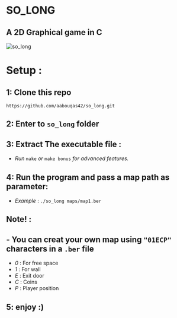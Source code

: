 # SO_LONG
## A 2D Graphical game in C

![so_long](https://media.giphy.com/media/v1.Y2lkPTc5MGI3NjExcnI1anNlY3N1eDBrdXE2aDNreTBocnpubmY0MzJkbjhtZ3Q4bWh4YSZlcD12MV9pbnRlcm5hbF9naWZfYnlfaWQmY3Q9Zw/PpmGH52Wtm1rDjg0Pn/source.gif)

# Setup :
## 1: Clone this repo
``` https://github.com/aabouqas42/so_long.git ```
## 2: Enter to `so_long` folder
## 3: Extract The executable file :
  - *Run* `make` *or* `make bonus` *for advanced features.*
## 4: Run the program and pass a map path as parameter:
  - *Example* : `./so_long maps/map1.ber`
## Note! :
##  - You can creat your own map using `"01ECP"` characters in a `.ber` file
  - *0* : For free space
  - *1* : For wall
  - *E* : Exit door
  - *C* : Coins
  - *P* : Player position
## 5: enjoy :)
